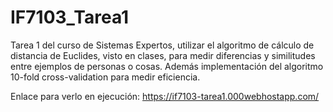 # IF7103_Tarea1

Tarea 1 del curso de Sistemas Expertos, utilizar el algoritmo de cálculo de distancia de Euclides, visto en clases, para medir diferencias y similitudes entre ejemplos de personas o cosas. Además implementación del algoritmo 10-fold cross-validation para medir eficiencia.

Enlace para verlo en ejecución: https://if7103-tarea1.000webhostapp.com/
